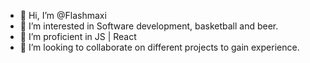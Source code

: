 - 👋 Hi, I’m @Flashmaxi
- 👀 I’m interested in Software development, basketball and beer.
- 🌱 I’m proficient in JS | React 
- 💞️ I’m looking to collaborate on different projects to gain experience.

<!---
Flashmaxi/Flashmaxi is a ✨ special ✨ repository because its `README.md` (this file) appears on your GitHub profile.
You can click the Preview link to take a look at your changes.
--->
